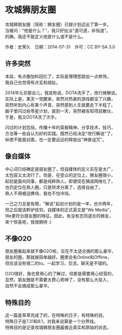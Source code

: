 # 攻城狮朋友圈

攻城狮朋友圈（简称：狮友圈）已按计划迈出了第一步。  
当被问："他是什么？"，我只好扯淡"道可道，非恒道"。  
的确，我还不能定义他是什么或不是什么。

作者：史荣久　日期：2014-07-31　许可：CC BY-SA 3.0

## 许多突然

本段，有点像加料回忆了，实际是理理思路加一点修饰。  
我自己也觉得有点玄和胡扯。  

2014年元旦那会儿，我宣称说，DOTA洗手了，改行做解说。  
实际上是，某天一觉醒来，突然对热衷的游戏都没了兴趣，  
突然听到内心有某个声音，突然感到人生就要走下半程了。  
脑子里闪过些零星计划，直到一天，突然被告知项目散伙，  
于是，我又DOTA洗了次手。  

闪过的计划包括，传播十年的英极精神，分享技术，技巧，  
方法等一些自认为好的实践。既然已经决定"改行解说"了，  
纵使不能面对面，也一定要远远的释放出"神兽诅咒"。  

## 像自媒体

中心词已经确定是朋友圈了，但自媒体的定义实在是太广，  
太包容又太流行了。但是，在受众的定位上，狮友圈很小，  
起初是面向同事，都是纯粹熟人。即便现在搞成网络化了，  
也仍定位在熟人圈，只是供求分离了，选择自由了，  
熟人不用被迫捧场，我也不怕冷场。  

一己之力总是有限，"解说"起初计划的是一年，也许两年，  
但之后就该黔驴技穷。自媒体的正式英文是"We Media"，  
We更符合朋友圈的特征。因此，有没有志同道合的狮友，  
来个惊喜呢，我很期待 :)

## 不像O2O

朋友圈看起来就不像O2O啦，实在不太适合搞的那么豪华，  
朋友的圈，那就越简单越好。圈里会有Online和Offline，  
但应该没有很二的to。一起学习，交流，聊天是不错的。  

O2O很好，我也曾用心的了解过，但那是需要用心经营的，  
显然，朋友圈是不需要太费心劳神了，没有那么大投入，  
自然不会搞成那么豪华。  

## 特殊目的

这一篇是草草完成了的，在特殊的日子，有特殊的目。  
特殊日子是7.31和8.1，对我来说算是一个分界线。  
特殊目的是记录攻城狮朋友圈最接近真实和原始的状态。
